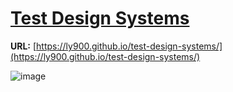 # [Test Design Systems](https://ly900.github.io/test-design-systems/)

**URL:** [https://ly900.github.io/test-design-systems/](https://ly900.github.io/test-design-systems/)

![image](https://ly900.github.io/test-design-systems/no-styles-v-carbon.png)
